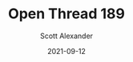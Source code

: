 ---
layout: podcast
title: "Open Thread 189"
author: Scott Alexander
description: https://astralcodexten.substack.com/p/open-thread-189
date: 2021-09-12
length: 247395
duration: 62
guid: open-thread-189
---